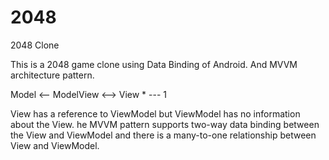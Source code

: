 # 2048
2048 Clone

This is a 2048 game clone using Data Binding of Android. And MVVM architecture pattern.


Model <-- ModelView <--> View
                   * --- 1

View has a reference to ViewModel but ViewModel has no information about the View.
he MVVM pattern supports two-way data binding between the View and ViewModel and there is a many-to-one relationship between View and ViewModel.
